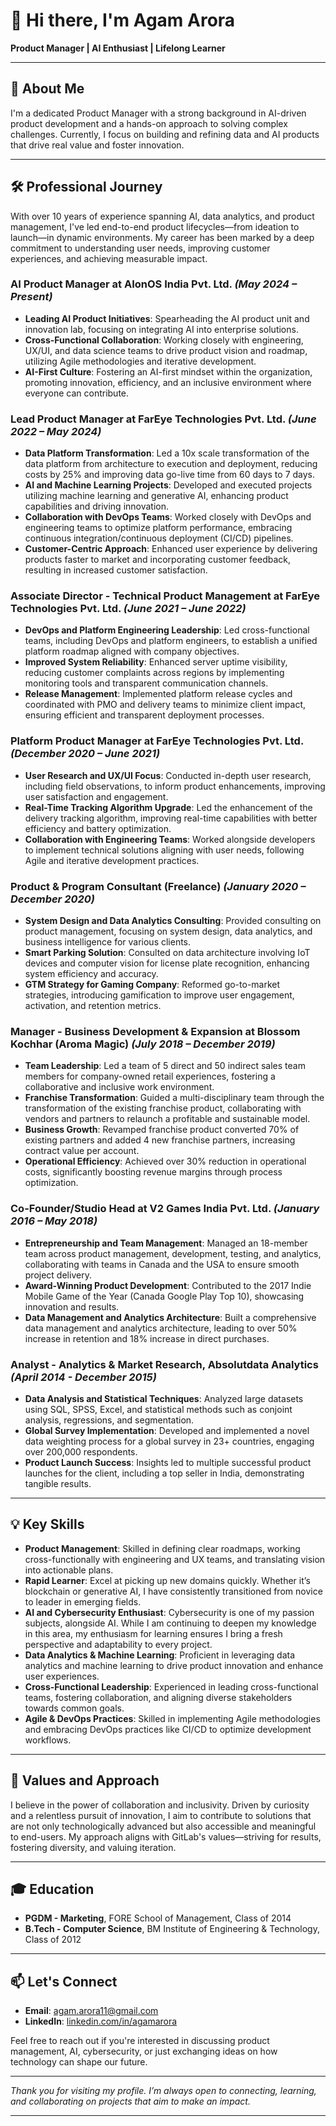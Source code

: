 # 👋 Hi there, I'm Agam Arora

**Product Manager | AI Enthusiast | Lifelong Learner**

---

## 🚀 About Me

I'm a dedicated Product Manager with a strong background in AI-driven product development and a hands-on approach to solving complex challenges. Currently, I focus on building and refining data and AI products that drive real value and foster innovation.

---

## 🛠 Professional Journey

With over 10 years of experience spanning AI, data analytics, and product management, I've led end-to-end product lifecycles—from ideation to launch—in dynamic environments. My career has been marked by a deep commitment to understanding user needs, improving customer experiences, and achieving measurable impact.

### **AI Product Manager at AIonOS India Pvt. Ltd.** *(May 2024 – Present)*

- **Leading AI Product Initiatives**: Spearheading the AI product unit and innovation lab, focusing on integrating AI into enterprise solutions.
- **Cross-Functional Collaboration**: Working closely with engineering, UX/UI, and data science teams to drive product vision and roadmap, utilizing Agile methodologies and iterative development.
- **AI-First Culture**: Fostering an AI-first mindset within the organization, promoting innovation, efficiency, and an inclusive environment where everyone can contribute.

### **Lead Product Manager at FarEye Technologies Pvt. Ltd.** *(June 2022 – May 2024)*

- **Data Platform Transformation**: Led a 10x scale transformation of the data platform from architecture to execution and deployment, reducing costs by 25% and improving data go-live time from 60 days to 7 days.
- **AI and Machine Learning Projects**: Developed and executed projects utilizing machine learning and generative AI, enhancing product capabilities and driving innovation.
- **Collaboration with DevOps Teams**: Worked closely with DevOps and engineering teams to optimize platform performance, embracing continuous integration/continuous deployment (CI/CD) pipelines.
- **Customer-Centric Approach**: Enhanced user experience by delivering products faster to market and incorporating customer feedback, resulting in increased customer satisfaction.

### **Associate Director - Technical Product Management at FarEye Technologies Pvt. Ltd.** *(June 2021 – June 2022)*

- **DevOps and Platform Engineering Leadership**: Led cross-functional teams, including DevOps and platform engineers, to establish a unified platform roadmap aligned with company objectives.
- **Improved System Reliability**: Enhanced server uptime visibility, reducing customer complaints across regions by implementing monitoring tools and transparent communication channels.
- **Release Management**: Implemented platform release cycles and coordinated with PMO and delivery teams to minimize client impact, ensuring efficient and transparent deployment processes.

### **Platform Product Manager at FarEye Technologies Pvt. Ltd.** *(December 2020 – June 2021)*

- **User Research and UX/UI Focus**: Conducted in-depth user research, including field observations, to inform product enhancements, improving user satisfaction and engagement.
- **Real-Time Tracking Algorithm Upgrade**: Led the enhancement of the delivery tracking algorithm, improving real-time capabilities with better efficiency and battery optimization.
- **Collaboration with Engineering Teams**: Worked alongside developers to implement technical solutions aligning with user needs, following Agile and iterative development practices.

### **Product & Program Consultant (Freelance)** *(January 2020 – December 2020)*

- **System Design and Data Analytics Consulting**: Provided consulting on product management, focusing on system design, data analytics, and business intelligence for various clients.
- **Smart Parking Solution**: Consulted on data architecture involving IoT devices and computer vision for license plate recognition, enhancing system efficiency and accuracy.
- **GTM Strategy for Gaming Company**: Reformed go-to-market strategies, introducing gamification to improve user engagement, activation, and retention metrics.

### **Manager - Business Development & Expansion at Blossom Kochhar (Aroma Magic)** *(July 2018 – December 2019)*

- **Team Leadership**: Led a team of 5 direct and 50 indirect sales team members for company-owned retail experiences, fostering a collaborative and inclusive work environment.
- **Franchise Transformation**: Guided a multi-disciplinary team through the transformation of the existing franchise product, collaborating with vendors and partners to relaunch a profitable and sustainable model.
- **Business Growth**: Revamped franchise product converted 70% of existing partners and added 4 new franchise partners, increasing contract value per account.
- **Operational Efficiency**: Achieved over 30% reduction in operational costs, significantly boosting revenue margins through process optimization.

### **Co-Founder/Studio Head at V2 Games India Pvt. Ltd.** *(January 2016 – May 2018)*

- **Entrepreneurship and Team Management**: Managed an 18-member team across product management, development, testing, and analytics, collaborating with teams in Canada and the USA to ensure smooth project delivery.
- **Award-Winning Product Development**: Contributed to the 2017 Indie Mobile Game of the Year (Canada Google Play Top 10), showcasing innovation and results.
- **Data Management and Analytics Architecture**: Built a comprehensive data management and analytics architecture, leading to over 50% increase in retention and 18% increase in direct purchases.


### **Analyst - Analytics & Market Research, Absolutdata Analytics** *(April 2014 - December 2015)*

- **Data Analysis and Statistical Techniques**: Analyzed large datasets using SQL, SPSS, Excel, and statistical methods such as conjoint analysis, regressions, and segmentation.
- **Global Survey Implementation**: Developed and implemented a novel data weighting process for a global survey in 23+ countries, engaging over 200,000 respondents.
- **Product Launch Success**: Insights led to multiple successful product launches for the client, including a top seller in India, demonstrating tangible results.

---

## 💡 Key Skills

- **Product Management**: Skilled in defining clear roadmaps, working cross-functionally with engineering and UX teams, and translating vision into actionable plans.
- **Rapid Learner**: Excel at picking up new domains quickly. Whether it’s blockchain or generative AI, I have consistently transitioned from novice to leader in emerging fields.
- **AI and Cybersecurity Enthusiast**: Cybersecurity is one of my passion subjects, alongside AI. While I am continuing to deepen my knowledge in this area, my enthusiasm for learning ensures I bring a fresh perspective and adaptability to every project.
- **Data Analytics & Machine Learning**: Proficient in leveraging data analytics and machine learning to drive product innovation and enhance user experiences.
- **Cross-Functional Leadership**: Experienced in leading cross-functional teams, fostering collaboration, and aligning diverse stakeholders towards common goals.
- **Agile & DevOps Practices**: Skilled in implementing Agile methodologies and embracing DevOps practices like CI/CD to optimize development workflows.

---

## 🎯 Values and Approach

I believe in the power of collaboration and inclusivity. Driven by curiosity and a relentless pursuit of innovation, I aim to contribute to solutions that are not only technologically advanced but also accessible and meaningful to end-users. My approach aligns with GitLab's values—striving for results, fostering diversity, and valuing iteration.

---

## 🎓 Education

- **PGDM - Marketing**, FORE School of Management, Class of 2014
- **B.Tech - Computer Science**, BM Institute of Engineering & Technology, Class of 2012

---

## 📫 Let's Connect

- **Email**: [agam.arora11@gmail.com](mailto:agam.arora11@gmail.com)
- **LinkedIn**: [linkedin.com/in/agamarora](https://www.linkedin.com/in/agamarora)

Feel free to reach out if you're interested in discussing product management, AI, cybersecurity, or just exchanging ideas on how technology can shape our future.

---

*Thank you for visiting my profile. I’m always open to connecting, learning, and collaborating on projects that aim to make an impact.*

---

<!--
**Agam Arora** is a Product Manager specializing in AI-driven solutions. This README was generated to provide an overview of his professional journey and interests.
-->

